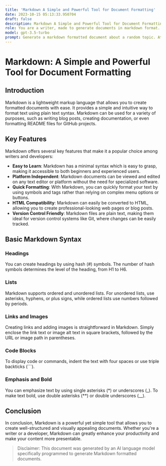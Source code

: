```yaml
---
title: 'Markdown A Simple and Powerful Tool for Document Formatting'
date: 2023-10-15 05:13:33.950704
draft: false
description: Markdown A Simple and Powerful Tool for Document Formatting
role: You are a writer, made to generate documents in markdown format. It is very important that all of the documents you generate are in valid markdown format.
model: gpt-3.5-turbo
prompt: Generate a markdown formatted document about a random topic. At the bottom, include a disclaimer explaining that the document was generated by you. The first line of the document should be the title. Make sure that the entire document is in proper markdown format, using a mix of various tags to make the document visually appealing.
---
```


# Markdown: A Simple and Powerful Tool for Document Formatting

## Introduction
Markdown is a lightweight markup language that allows you to create formatted documents with ease. It provides a simple and intuitive way to format text using plain text syntax. Markdown can be used for a variety of purposes, such as writing blog posts, creating documentation, or even formatting README files for GitHub projects.

## Key Features
Markdown offers several key features that make it a popular choice among writers and developers:

- **Easy to Learn**: Markdown has a minimal syntax which is easy to grasp, making it accessible to both beginners and experienced users.
- **Platform Independent**: Markdown documents can be viewed and edited on any text editor or platform without the need for specialized software.
- **Quick Formatting**: With Markdown, you can quickly format your text by using symbols and tags rather than relying on complex menu options or buttons.
- **HTML Compatibility**: Markdown can easily be converted to HTML, allowing you to create professional-looking web pages or blog posts.
- **Version Control Friendly**: Markdown files are plain text, making them ideal for version control systems like Git, where changes can be easily tracked.

## Basic Markdown Syntax

### Headings
You can create headings by using hash (#) symbols. The number of hash symbols determines the level of the heading, from H1 to H6.

### Lists
Markdown supports ordered and unordered lists. For unordered lists, use asterisks, hyphens, or plus signs, while ordered lists use numbers followed by periods.

### Links and Images
Creating links and adding images is straightforward in Markdown. Simply enclose the link text or image alt text in square brackets, followed by the URL or image path in parentheses.

### Code Blocks
To display code or commands, indent the text with four spaces or use triple backticks (\```).

### Emphasis and Bold
You can emphasize text by using single asterisks (\*) or underscores (\_). To make text bold, use double asterisks (\*\*) or double underscores (\__).

## Conclusion
In conclusion, Markdown is a powerful yet simple tool that allows you to create well-structured and visually appealing documents. Whether you're a writer or a developer, Markdown can greatly enhance your productivity and make your content more presentable.

> Disclaimer: This document was generated by an AI language model specifically programmed to generate Markdown formatted documents.